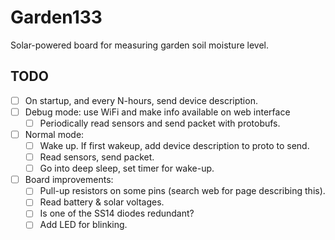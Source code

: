 # Garden133

Solar-powered board for measuring garden soil moisture level.

## TODO

- [ ] On startup, and every N-hours, send device description.
- [ ] Debug mode: use WiFi and make info available on web interface
  - [ ] Periodically read sensors and send packet with protobufs.
- [ ] Normal mode:
  - [ ] Wake up.  If first wakeup, add device description to proto to send.
  - [ ] Read sensors, send packet.
  - [ ] Go into deep sleep, set timer for wake-up.

- [ ] Board improvements:
  - [ ] Pull-up resistors on some pins (search web for page describing this).
  - [ ] Read battery & solar voltages.
  - [ ] Is one of the SS14 diodes redundant?
  - [ ] Add LED for blinking.
